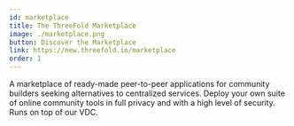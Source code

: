 ```yaml
---
id: marketplace
title: The ThreeFold Marketplace
image: ./marketplace.png
button: Discover the Marketplace
link: https://new.threefold.io/marketplace 
order: 1
---
```


A marketplace of ready-made peer-to-peer applications for community builders seeking alternatives to centralized services. Deploy your own suite of online community tools in full privacy and with a high level of security. Runs on top of our VDC.
